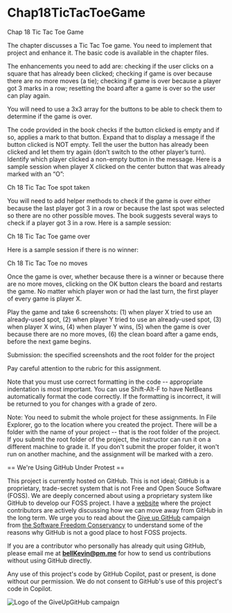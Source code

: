 # Chap18TicTacToeGame
Chap 18 Tic Tac Toe Game

The chapter discusses a Tic Tac Toe game. You need to implement that project and enhance it. The basic code is available in the chapter files.

The enhancements you need to add are: checking if the user clicks on a square that has already been clicked; checking if game is over because there are no more moves (a tie); checking if game is over because a player got 3 marks in a row; resetting the board after a game is over so the user can play again.

You will need to use a 3x3 array for the buttons to be able to check them to determine if the game is over.

The code provided in the book checks if the button clicked is empty and if so, applies a mark to that button. Expand that to display a message if the button clicked is NOT empty. Tell the user the button has already been clicked and let them try again (don’t switch to the other player’s turn). Identify which player clicked a non-empty button in the message. Here is a sample session when player X clicked on the center button that was already marked with an “O”:

Ch 18 Tic Tac Toe spot taken

You will need to add helper methods to check if the game is over either because the last player got 3 in a row or because the last spot was selected so there are no other possible moves. The book suggests several ways to check if a player got 3 in a row. Here is a sample session:

Ch 18 Tic Tac Toe game over

Here is a sample session if there is no winner:

Ch 18 Tic Tac Toe no moves

Once the game is over, whether because there is a winner or because there are no more moves, clicking on the OK button clears the board and restarts the game. No matter which player won or had the last turn, the first player of every game is player X.

Play the game and take 6 screenshots: (1) when player X tried to use an already-used spot, (2) when player Y tried to use an already-used spot, (3) when player X wins, (4) when player Y wins, (5) when the game is over because there are no more moves, (6) the clean board after a game ends, before the next game begins.

 

Submission: the specified screenshots and the root folder for the project

Pay careful attention to the rubric for this assignment.

Note that you must use correct formatting in the code -- appropriate indentation is most important. You can use Shift-Alt-F to have NetBeans automatically format the code correctly. If the formatting is incorrect, it will be returned to you for changes with a grade of zero.

Note: You need to submit the whole project for these assignments. In File Explorer, go to the location where you created the project. There will be a folder with the name of your project -- that is the root folder of the project.  If you submit the root folder of the project, the instructor can run it on a different machine to grade it. If you don't submit the proper folder, it won't run on another machine, and the assignment will be marked with a zero.


== We're Using GitHub Under Protest ==

This project is currently hosted on GitHub.  This is not ideal; GitHub is a
proprietary, trade-secret system that is not Free and Open Souce Software
(FOSS).  We are deeply concerned about using a proprietary system like GitHub
to develop our FOSS project. I have a [website](https://bellKevin.me) where the
project contributors are actively discussing how we can move away from GitHub
in the long term.  We urge you to read about the [Give up GitHub](https://GiveUpGitHub.org) campaign 
from [the Software Freedom Conservancy](https://sfconservancy.org) to understand some of the reasons why GitHub is not 
a good place to host FOSS projects.

If you are a contributor who personally has already quit using GitHub, please
email me at **bellKevin@pm.me** for how to send us contributions without
using GitHub directly.

Any use of this project's code by GitHub Copilot, past or present, is done
without our permission.  We do not consent to GitHub's use of this project's
code in Copilot.

![Logo of the GiveUpGitHub campaign](https://sfconservancy.org/img/GiveUpGitHub.png)
